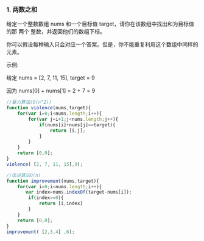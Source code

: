 ### 1. 两数之和


给定一个整数数组 nums 和一个目标值 target，请你在该数组中找出和为目标值的那 两个 整数，并返回他们的数组下标。

你可以假设每种输入只会对应一个答案。但是，你不能重复利用这个数组中同样的元素。

示例:

给定 nums = [2, 7, 11, 15], target = 9

因为 nums[0] + nums[1] = 2 + 7 = 9


```js
//暴力算法(O(n^2))
function violence(nums,target){
    for(var i=0;i<nums.length;i++){
        for(var j=i+1;j<nums.length;j++){
            if(nums[i]+nums[j]==target){
                return [i,j];
            }
        }
    } 
    return [0,0];
}
violence( [2, 7, 11, 15],9);
```

```js
//改进算法O(n)
function improvement(nums,target){
    for(var i=0;i<nums.length;i++){
       var index=nums.indexOf(target-nums[i]);
        if(index>=0){
            return [i,index]
        }
    } 
    return [0,0];
}
improvement( [2,3,4] ,6);
```